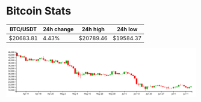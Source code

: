 # Bitcoin Stats

BTC/USDT|24h change|24h high|24h low|
|---|---|---|---|
|$20683.81|4.43%|$20789.46|$19584.37|

<img src="./chart.svg">

